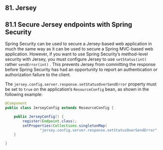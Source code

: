 ## 81. Jersey

## 81.1 Secure Jersey endpoints with Spring Security

Spring Security can be used to secure a Jersey-based web application in much the same way as it can be used to secure a Spring MVC-based web application. However, if you want to use Spring Security’s method-level security with Jersey, you must configure Jersey to use  `setStatus(int)`  rather  `sendError(int)` . This prevents Jersey from committing the response before Spring Security has had an opportunity to report an authentication or authorization failure to the client.

The  `jersey.config.server.response.setStatusOverSendError`  property must be set to  `true`  on the application’s  `ResourceConfig`  bean, as shown in the following example:

```java
@Component
public class JerseyConfig extends ResourceConfig {

	public JerseyConfig() {
		register(Endpoint.class);
		setProperties(Collections.singletonMap(
				"jersey.config.server.response.setStatusOverSendError", true));
	}

}
```

